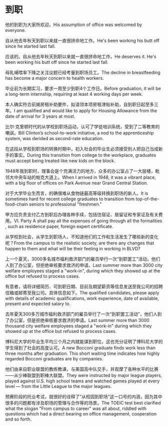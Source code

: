 # 到职

<p><span class="chinese">他的到职为大家所欢迎。</span><span class="english">His assumption of office was welcomed by everyone.</span></p>

<p><span class="chinese">自从他去年秋天到职以来就一直很拼命地工作。</span><span class="english">He's been working his butt off since he started last fall.</span></p>

<p><span class="chinese">应该的。自从他去年秋天到职以来就一直很拼命地工作。</span><span class="english">He deserves it. He's been working his butt off since he started last fall.</span></p>

<p><span class="chinese">母乳哺喂率下降之关注议题已经考量到职场员工。</span><span class="english">The decline in breastfeeding has become a major concern to health workers.</span></p>

<p><span class="chinese">毕业前为长期实习，要求一周至少到职4个工作日。</span><span class="english">Before graduation, it will be a long-term internship, requiring at least 4 working days per week.</span></p>

<p><span class="chinese">本人确实符合前揭房租补助要件，拟请领本项房租津贴补助，自到职日起至多三年。</span><span class="english">I am qualified and would like to apply for Housing Allowance from the date of arrival for 3 years at most.</span></p>

<p><span class="chinese">比尔·克里顿时代的从学校到职场运动，认可了学徒培训系统，受到了二等教育的嘲讽。</span><span class="english">Bill Clinton’s school-to-work initiative, a nod to the apprenticeship system, was derided as second-rate education.</span></p>

<p><span class="chinese">在这段从学校到职场的转换时期中，初入社会的毕业生必须接受别人把自己当成新手的事实。</span><span class="english">During this transition from college to the workplace, graduates must accept being treated like new kids on the block.</span></p>

<p><span class="chinese">1948年我到职时，理事会是个充满活力的地方，众多的办公室占了一大层楼，毗邻大中央车站的帕克大道上。</span><span class="english">When I arrived in 1948, it was a vibrant place, with a big floor of offices on Park Avenue near Grand Central Station.</span></p>

<p><span class="chinese">对于大学毕业生而言，的确很难从食物链最高等级转换到职场的新人。</span><span class="english">It is sometimes hard for recent college graduates to transition from top-of-the-food-chain seniors to professional "freshmen."</span></p>

<p><span class="chinese">甲方应负责支付乙方到职后办理各种手续，包括住宿证、居留证和专家证及有关费用。</span><span class="english">VI. Party A shall pay all the expenses of going through all the formalities , such as residence paper, foreign expert certificate.</span></p>

<p><span class="chinese">从学校到社会，从学生到职场人，不知道他们的工作和生活发生了哪些新的变化呢？</span><span class="english">From the campus to the realistic society, are there any changes that happen to them and what will be their feeling in working in BLVD?</span></p>

<p><span class="chinese">上一个夏天，3000多名城市福利救济部门的雇员举行一次“到职罢工”活动，他们人到了办公室，但拒绝审核要求救济的申请。</span><span class="english">Last summer more than 3000 city welfare employees staged a "work-in", during which they showed up at the office but refused to process cases.</span></p>

<p><span class="chinese">有意者，请将详细简历、可到职日期、目前及期望薪资等信息发送至我公司的招聘信箱或邮寄至我公司。具体信息如下。</span><span class="english">The qualified candidates, please apply with details of academic qualifications, work experience, date of available, present and expected salary to.</span></p>

<p><span class="chinese">去年夏天300多万城市福利救济部门的雇员举行了一次“到职罢工活动”，他们人到了办公室，但是拒绝审核要求救济的申请。</span><span class="english">Last summer more than 3000 thousand city welfare employees staged a "work-in" during which they showed up at the office but refused to process cases.</span></p>

<p><span class="chinese">博科尼大学的毕业生平均三个月之内就能谋到职位，这也充分证明了博科尼大学的学生得到了社会的高度认可。</span><span class="english">A new Bocconi graduate finds work less than three months after graduation. This short waiting time indicates how highly regarded Bocconi graduates are by companies.</span></p>

<p><span class="chinese">他们由来自职业联盟的教练教课，与美国高中队交手，并观摩了各种水平的比赛——从少棒联盟到职棒大联盟。</span><span class="english">They were instructed by major league players, played against U.S. high school teams and watched games played at every level — from the Little League to the major leagues.</span></p>

<p><span class="chinese">预赛阶段的托业考试，就很好的诠释了“从校园到职场”这一口号的内涵，因为其中很多的问题都有涉及职场的管理与合作等的场景。</span><span class="english">The TOEIC test best clarified what the slogan "From campus to career" was all about, riddled with questions which had a direct bearing on office management, cooperation and so forth.</span></p>

